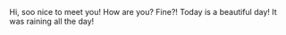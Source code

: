 <!doctype html>
<html>
<head>
<title>Kamilka</title>
</head>
<body>Hi, soo nice to meet you! How are you? Fine?! Today is a beautiful day! 
It was raining all the day!
</body>
</html>

